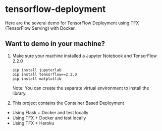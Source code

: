 # tensorflow-deployment

Here are the several demo for TensorFlow Deployment using TFX (TensorFlow Serving) with Docker.

## Want to demo in your machine?

1. Make sure your machine installed a Jupyter Notebook and TensorFlow 2.2.0

    ```
    pip install jupyterlab
    pip install tensorflow==2.2.0
    pip install matplotlib
    ```
    
    Note: You can create the separate virtual environment to install the library.

2. This project contains the Container Based Deployment

- Using Flask + Docker and test locally
- Using TFX + Docker and test locally
- Using TFX + Heroku 

